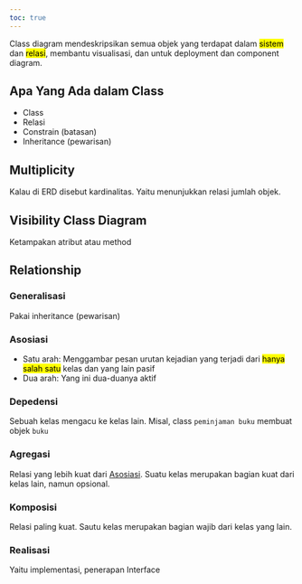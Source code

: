```yaml
---
toc: true
---
```


Class diagram mendeskripsikan semua objek yang terdapat dalam <mark>sistem</mark> dan <mark>relasi</mark>, membantu visualisasi, dan untuk deployment dan component diagram.

## Apa Yang Ada dalam Class

- Class
- Relasi
- Constrain (batasan)
- Inheritance (pewarisan)

## Multiplicity

Kalau di ERD disebut kardinalitas. Yaitu menunjukkan relasi jumlah objek.

## Visibility Class Diagram

Ketampakan atribut atau method

## Relationship

### Generalisasi

Pakai inheritance (pewarisan)


### Asosiasi

- Satu arah:
  Menggambar pesan urutan kejadian yang terjadi dari <mark>hanya salah satu</mark> kelas dan yang lain pasif
- Dua arah:
  Yang ini dua-duanya aktif

### Depedensi

Sebuah kelas mengacu ke kelas lain. Misal, class `peminjaman buku` membuat objek `buku`

### Agregasi

Relasi yang lebih kuat dari [Asosiasi](Class%20Diagram.md#Asosiasi). Suatu kelas merupakan bagian kuat dari kelas lain, namun opsional.

### Komposisi

Relasi paling kuat. Sautu kelas merupakan bagian wajib dari kelas yang lain.

### Realisasi

Yaitu implementasi, penerapan Interface